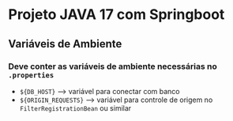 # Projeto JAVA 17 com Springboot

## Variáveis de Ambiente
### Deve conter as variáveis de ambiente necessárias no `.properties`
- `${DB_HOST}` --> variável para conectar com banco
- `${ORIGIN_REQUESTS}` --> variável para controle de origem no `FilterRegistrationBean` ou similar